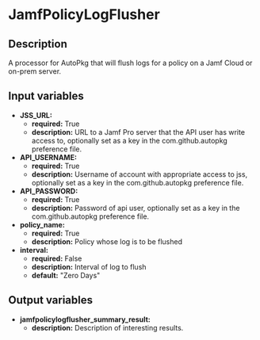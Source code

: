 # JamfPolicyLogFlusher

## Description

A processor for AutoPkg that will flush logs for a policy on a Jamf Cloud or on-prem server.

## Input variables

- **JSS_URL:**
  - **required:** True
  - **description:** URL to a Jamf Pro server that the API user has write access to, optionally set as a key in the com.github.autopkg preference file.
- **API_USERNAME:**
  - **required:** True
  - **description:** Username of account with appropriate access to jss, optionally set as a key in the com.github.autopkg preference file.
- **API_PASSWORD:**
  - **required:** True
  - **description:** Password of api user, optionally set as a key in the com.github.autopkg preference file.
- **policy_name:**
  - **required:** True
  - **description:** Policy whose log is to be flushed
- **interval:**
  - **required:** False
  - **description:** Interval of log to flush
  - **default:** "Zero Days"

## Output variables

- **jamfpolicylogflusher_summary_result:**
  - **description:** Description of interesting results.
